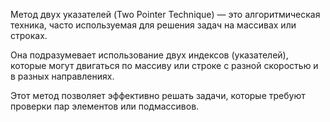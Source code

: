 Метод двух указателей (Two Pointer Technique) — это алгоритмическая техника, часто используемая для решения задач на массивах или строках. 

Она подразумевает использование двух индексов (указателей), которые могут двигаться по массиву или строке с разной скоростью и в разных направлениях. 

Этот метод позволяет эффективно решать задачи, которые требуют проверки пар элементов или подмассивов.